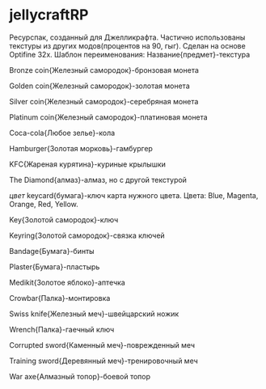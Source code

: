 # jellycraftRP
Ресурспак, созданный для Джелликрафта. Частично использованы текстуры из других модов(процентов на 90, гыг). Сделан на основе Optifine 32x.
Шаблон переименования: Название{предмет}-текстура

Bronze coin{Железный самородок}-бронзовая монета

Golden coin{Железный самородок}-золотая монета

Silver coin{Железный самородок}-серебряная монета

Platinum coin{Железный самородок}-платиновая монета

Coca-cola{Любое зелье}-кола

Hamburger{Золотая морковь}-гамбургер

KFC{Жареная курятина}-куриные крылышки

The Diamond{алмаз}-алмаз, но с другой текстурой

*цвет* keycard{бумага}-ключ карта нужного цвета. Цвета: Blue, Magenta, Orange, Red, Yellow.

Key{Золотой самородок}-ключ

Keyring{Золотой самородок}-связка ключей

Bandage{Бумага}-бинты

Plaster{Бумага}-пластырь

Medikit{Золотое яблоко}-аптечка

Crowbar{Палка}-монтировка

Swiss knife{Железный меч}-швейцарский ножик

Wrench{Палка}-гаечный ключ

Corrupted sword{Каменный меч}-поврежденный меч

Training sword{Деревянный меч}-тренировочный меч

War axe{Алмазный топор}-боевой топор

